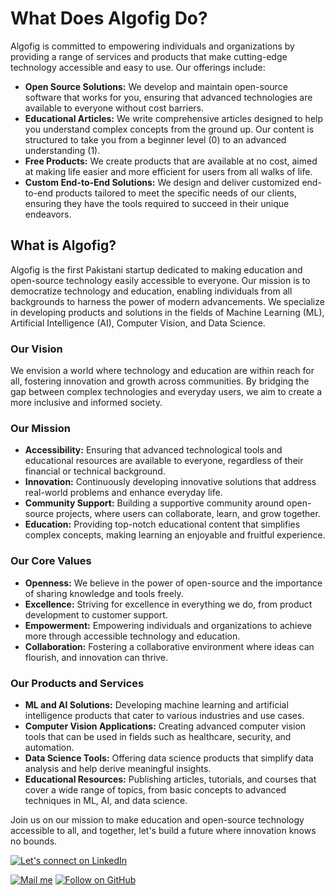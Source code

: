 # What Does Algofig Do?

Algofig is committed to empowering individuals and organizations by providing a range of services and products that make cutting-edge technology accessible and easy to use. Our offerings include:

- **Open Source Solutions:** We develop and maintain open-source software that works for you, ensuring that advanced technologies are available to everyone without cost barriers.
- **Educational Articles:** We write comprehensive articles designed to help you understand complex concepts from the ground up. Our content is structured to take you from a beginner level (0) to an advanced understanding (1).
- **Free Products:** We create products that are available at no cost, aimed at making life easier and more efficient for users from all walks of life.
- **Custom End-to-End Solutions:** We design and deliver customized end-to-end products tailored to meet the specific needs of our clients, ensuring they have the tools required to succeed in their unique endeavors.

## What is Algofig?

Algofig is the first Pakistani startup dedicated to making education and open-source technology easily accessible to everyone. Our mission is to democratize technology and education, enabling individuals from all backgrounds to harness the power of modern advancements. We specialize in developing products and solutions in the fields of Machine Learning (ML), Artificial Intelligence (AI), Computer Vision, and Data Science.

### Our Vision

We envision a world where technology and education are within reach for all, fostering innovation and growth across communities. By bridging the gap between complex technologies and everyday users, we aim to create a more inclusive and informed society.

### Our Mission

- **Accessibility:** Ensuring that advanced technological tools and educational resources are available to everyone, regardless of their financial or technical background.
- **Innovation:** Continuously developing innovative solutions that address real-world problems and enhance everyday life.
- **Community Support:** Building a supportive community around open-source projects, where users can collaborate, learn, and grow together.
- **Education:** Providing top-notch educational content that simplifies complex concepts, making learning an enjoyable and fruitful experience.

### Our Core Values

- **Openness:** We believe in the power of open-source and the importance of sharing knowledge and tools freely.
- **Excellence:** Striving for excellence in everything we do, from product development to customer support.
- **Empowerment:** Empowering individuals and organizations to achieve more through accessible technology and education.
- **Collaboration:** Fostering a collaborative environment where ideas can flourish, and innovation can thrive.

### Our Products and Services

- **ML and AI Solutions:** Developing machine learning and artificial intelligence products that cater to various industries and use cases.
- **Computer Vision Applications:** Creating advanced computer vision tools that can be used in fields such as healthcare, security, and automation.
- **Data Science Tools:** Offering data science products that simplify data analysis and help derive meaningful insights.
- **Educational Resources:** Publishing articles, tutorials, and courses that cover a wide range of topics, from basic concepts to advanced techniques in ML, AI, and data science.

Join us on our mission to make education and open-source technology accessible to all, and together, let's build a future where innovation knows no bounds.


  <a href="https://www.linkedin.com/company/algofig/" target="_blank" ><img title="Let's connect on LinkedIn" src="https://img.shields.io/badge/LinkedIn-0077B5?style=for-the-badge&logo=linkedin&logoColor=white"/></a>

  <a href="mailto:admin@algofig.com" target="_blank" ><img title="Mail me" src="https://img.shields.io/badge/Gmail-D14836?style=for-the-badge&logo=gmail&logoColor=white"/></a>
  <a href="https://github.com/Algofig" target="_blank" ><img title="Follow on GitHub" src="https://img.shields.io/badge/GitHub-100000?style=for-the-badge&logo=github&logoColor=white"/></a>

